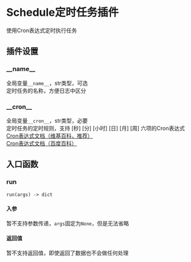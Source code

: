 # Schedule定时任务插件
使用Cron表达式定时执行任务
## 插件设置
### \_\_name\_\_
全局变量`__name__`，str类型，可选  
定时任务的名称，方便日志中区分  

### \_\_cron\_\_
全局变量`__cron__`，str类型，必要  
定时任务的定时规则，支持 [秒] [分] [小时] [日] [月] [周] 六项的Cron表达式    
[Cron表达式文档（维基百科，推荐）](https://zh.wikipedia.org/wiki/Cron)  
[Cron表达式文档（百度百科）](https://baike.baidu.com/item/cron/10952601)  

## 入口函数
### run
`run(args) -> dict`

#### 入参
暂不支持参数传递，`args`固定为`None`，但是无法省略

#### 返回值
暂不支持返回值，即使返回了数据也不会做任何处理  
